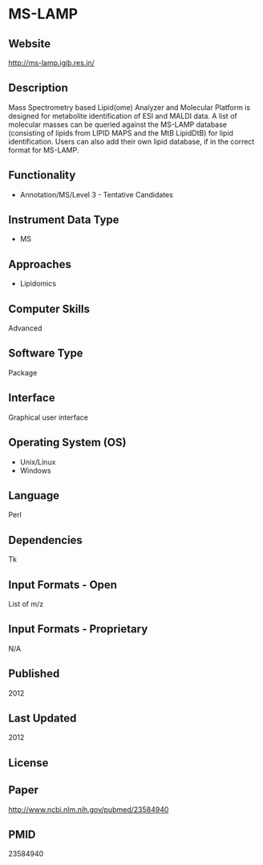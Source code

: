 # MS-LAMP

## Website
http://ms-lamp.igib.res.in/

## Description
Mass Spectrometry based Lipid(ome) Analyzer and Molecular Platform is designed for metabolite identification of ESI and MALDI data. A list of molecular masses can be queried against the MS-LAMP database (consisting of lipids from LIPID MAPS and the MtB LipidDtB) for lipid identification. Users can also add their own lipid database, if in the correct format for MS-LAMP.

## Functionality
- Annotation/MS/Level 3 - Tentative Candidates

## Instrument Data Type
- MS

## Approaches
- Lipidomics

## Computer Skills
Advanced

## Software Type
Package

## Interface
Graphical user interface

## Operating System (OS)
- Unix/Linux
- Windows

## Language
Perl

## Dependencies
Tk

## Input Formats - Open
List of m/z

## Input Formats - Proprietary
N/A

## Published
2012

## Last Updated
2012

## License

## Paper
http://www.ncbi.nlm.nih.gov/pubmed/23584940

## PMID
23584940
